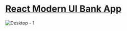 # [React Modern UI Bank App](https://react-modern-ui-app.vercel.app/)
![Desktop - 1](https://user-images.githubusercontent.com/95496291/189322542-f1ebb671-06de-4029-ad29-1a213cdb6d45.png)
